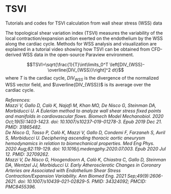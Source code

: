 # TSVI
Tutorials and codes for TSVI calculation from wall shear stress (WSS) data

The topological shear variation index (TSVI) measures the variability of the local contraction/expansion action exerted on the endothelium by the WSS along the cardiac cycle.
Methods for WSS analysis and visualization are explained in a tutorial video showing how TSVI can be obtained from CFD-derived WSS data in the open-source Paraview environment.

$$TSVI=\sqrt{\frac{1}{T}\int\limits_0^T \left[DIV_{WSS}-\overline{DIV_{WSS}}\right]^2 dt}$$
where 
$T$ is the cardiac cycle, $DIV_{WSS}$ is the divergence of the normalized WSS vector field, and $\overline{DIV_{WSS}}$ is its average over the cardiac cycle.

*References:* <br />
*Mazzi V, Gallo D, Calò K, Najafi M, Khan MO, De Nisco G, Steinman DA, Morbiducci U. A Eulerian method to analyze wall shear stress fixed points and manifolds in cardiovascular flows. Biomech Model Mechanobiol. 2020 Oct;19(5):1403-1423. doi: 10.1007/s10237-019-01278-3. Epub 2019 Dec 21. PMID: 31865482.* <br />
*De Nisco G, Tasso P, Calò K, Mazzi V, Gallo D, Condemi F, Farzaneh S, Avril S, Morbiducci U. Deciphering ascending thoracic aortic aneurysm hemodynamics in relation to biomechanical properties. Med Eng Phys. 2020 Aug;82:119-129. doi: 10.1016/j.medengphy.2020.07.003. Epub 2020 Jul 12. PMID: 32709262.* <br />
*Mazzi V, De Nisco G, Hoogendoorn A, Calò K, Chiastra C, Gallo D, Steinman DA, Wentzel JJ, Morbiducci U. Early Atherosclerotic Changes in Coronary Arteries are Associated with Endothelium Shear Stress Contraction/Expansion Variability. Ann Biomed Eng. 2021 Sep;49(9):2606-2621. doi: 10.1007/s10439-021-02829-5. PMID: 34324092; PMCID: PMC8455396.*
